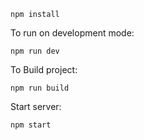     npm install

To run on development mode:

    npm run dev

To Build project:

    npm run build

Start server:

    npm start